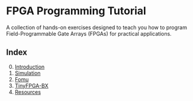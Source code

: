# FPGA Programming Tutorial

A collection of hands-on exercises
designed to teach you how to program
Field-Programmable Gate Arrays (FPGAs)
for practical applications.

## Index

 0. [Introduction](introduction.md)
 1. [Simulation](simulation.md)
 2. [Fomu](fomu.md)
 3. [TinyFPGA-BX](tinyfpga-bx.md)
 4. [Resources](resources.md)
